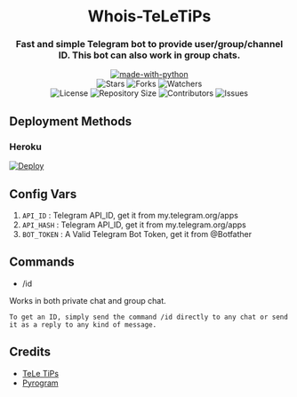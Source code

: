 <h1 align= center>Whois-TeLeTiPs</h1>
<h3 align = center>Fast and simple Telegram bot to provide user/group/channel ID. This bot can also work in group chats.</h3>
<p align="center">
<a href="https://python.org"><img src="http://forthebadge.com/images/badges/made-with-python.svg" alt="made-with-python"></a>
<br>
    <img src="https://img.shields.io/github/stars/teletips/GetAnyID-TeLeTiPs?style=for-the-badge&color=yellow" alt="Stars">
    <img src="https://img.shields.io/github/forks/teletips/GetAnyID-TeLeTiPs?style=for-the-badge&color=green" alt="Forks">
    <img src="https://img.shields.io/github/watchers/teletips/GetAnyID-TeLeTiPs?style=for-the-badge&color=yellow" alt="Watchers"> <br>
    <img src="https://img.shields.io/github/license/teletips/GetAnyID-TeLeTiPs?style=for-the-badge&color=green" alt="License">
    <img src="https://img.shields.io/github/repo-size/teletips/GetAnyID-TeLeTiPs?style=for-the-badge&color=yellow" alt="Repository Size">
    <img src="https://img.shields.io/github/contributors/teletips/GetAnyID-TeLeTiPs?style=for-the-badge&color=green" alt="Contributors">
    <img src="https://img.shields.io/github/issues/teletips/GetAnyID-TeLeTiPs?style=for-the-badge&color=yellow" alt="Issues">
</p>  

## Deployment Methods

### Heroku

[![Deploy](https://www.herokucdn.com/deploy/button.svg)](https://heroku.com/deploy?template=https://github.com/teletips/GetAnyID-TeLeTiPs)

## Config Vars
1. `API_ID` : Telegram API_ID, get it from my.telegram.org/apps
2. `API_HASH` : Telegram API_ID, get it from my.telegram.org/apps
3. `BOT_TOKEN` : A Valid Telegram Bot Token, get it from @Botfather

## Commands

- /id

Works in both private chat and group chat.
```
To get an ID, simply send the command /id directly to any chat or send it as a reply to any kind of message.
```
## Credits
- [TeLe TiPs](https://github.com/teletips)
- [Pyrogram](https://github.com/pyrogram/pyrogram)

